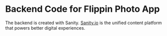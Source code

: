 # Backend Code for Flippin Photo App

The backend is created with Sanity. [Sanity.io](https://www.sanity.io/) is the unified content platform that powers better digital experiences.

